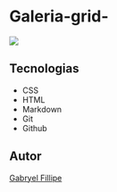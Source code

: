 # Galeria-grid-

![](./img/agua2.png)

## Tecnologias

* CSS
* HTML
* Markdown
* Git
* Github

## Autor

[Gabryel Fillipe](https://www.linkedin.com/in/gabryel-fillipe/)
